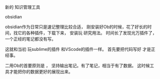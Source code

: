 新的 知识管理工具

obsidian

obsidian作为日常只是速记整理比较合适， 刚安装好Ob的时候，花了好长的时间，找它的各种插件，下载下来， 安装玩 研究用法。 时间长了发现光万插件了， 一个正经的笔记都没有写。

这就和当初 玩sublime的插件 和VScode的插件一样。 首先要把代码写好 才是正经事。

二用Ob的首要原则是 ， 坚持输出笔记。有了笔记，相当于有了数据。 这时候工具才能把你的数据更好的展现出来。
